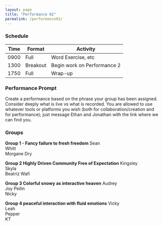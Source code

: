 ```yaml
---
layout: page
title: "Performance 02"
permalink: /performance02/
---
```



### Schedule
| Time | Format   | Activity                    |
| ---- | -------- | --------------------------- |
| 0900 | Full     | Word Exercise, etc          |
| 1300 | Breakout | Begin work on Performance 2 |
| 1750 | Full     | Wrap-up                     |

### Performance Prompt

Create a performance based on the phrase your group has been assigned. Consider deeply what is live vs what is recorded. You are allowed to use whatever tools or platforms you wish (both for collaboration/creation and for performance); just message Ethan and Jonathan with the link where we can find you.

### Groups

**Group 1	- Fancy failure to fresh freedom**
Sean	
Whitt	
Morgane	
Dry	
	
**Group 2	Highly Driven Community Free of Expectation**
Kingsley	
Skyla	
Beatriz	
Wafi	
	
**Group 3	Colorful snowy as interactive heaven**
Audrey	
Joy	
Peilin	
Nicky	
	
**Group 4	peaceful interaction with fluid emotions**
Vicky	
Leah	
Pepper	
KT	